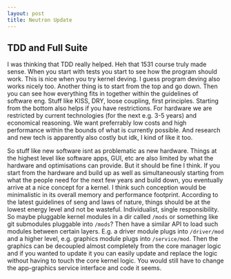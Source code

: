 ```yaml
---
layout: post
title: Neutron Update
---
```

## TDD and Full Suite
I was thinking that TDD really helped. Heh that 1531 course truly made sense. When you start with tests you start to see how the program should work. This is nice when you try kernel deving. I guess program deving also works nicely too. Another thing is to start from the top and go down. Then you can see how everything fits in together within the guidelines of software eng. Stuff like KISS, DRY, loose coupling, first principles. Starting from the bottom also helps if you have restrictions. For hardware we are restricted by current technologies (for the next e.g. 3-5 years) and economical reasoning. We want preferrably low costs and high performance within the bounds of what is currently possible. And research and new tech is apparently also costly but idk, I kind of like it too.

So stuff like new software isnt as problematic as new hardware. Things at the highest level like software apps, GUI, etc are also limited by what the hardware and optimisations can provide. But it should be fine I think. If you start from the hardware and build up as well as simultaneously starting from what the people need for the next few years and build down, you eventually arrive at a nice concept for a kernel. I think such conception would be minimalistic in its overall memory and performance footprint. According to the latest guidelines of seng and laws of nature, things should be at the lowest energy level and not be wasteful. Individualist, single responsibility. So maybe pluggable kernel modules in a dir called `/mods` or something like git submodules pluggable into `/mods`? Then have a similar API to load such modules between certain layers. E.g. a driver module plugs into `/driver/mod` and a higher level, e.g. graphics module plugs into `/service/mod`. Then the graphics can be decoupled almost completely from the core manager logic and if you wanted to update it you can easily update and replace the logic without having to touch the core kernel logic. You would still have to change the app-graphics service interface and code it seems.

